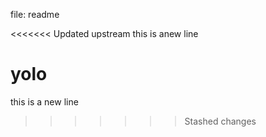 file: readme

<<<<<<< Updated upstream
this is anew line 

yolo
=======
this is a new line 
>>>>>>> Stashed changes
